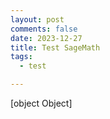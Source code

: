 ```yaml
---
layout: post
comments: false
date: 2023-12-27
title: Test SageMath
tags:
  - test

---
```

[object Object]